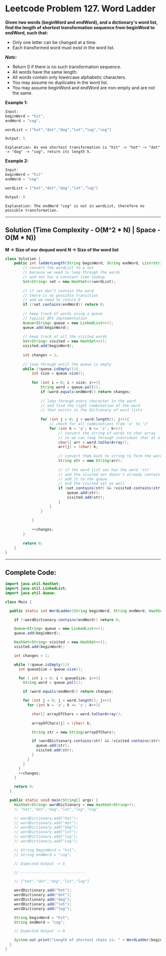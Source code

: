 # Leetcode Problem 127. Word Ladder

**Given two words (beginWord and endWord), and a dictionary's word list, find the length of shortest transformation sequence from beginWord to endWord, such that:**

- Only one letter can be changed at a time.
- Each transformed word must exist in the word list.

***Note:***

- Return 0 if there is no such transformation sequence.
- All words have the same length.
- All words contain only lowercase alphabetic characters.
- You may assume no duplicates in the word list.
- You may assume beginWord and endWord are non-empty and are not the same.

**Example 1:**

```java
Input:
beginWord = "hit",
endWord = "cog",

wordList = ["hot","dot","dog","lot","log","cog"]

Output: 5
```

`Explanation: As one shortest transformation is "hit" -> "hot" -> "dot" -> "dog" -> "cog", return its length 5.`

**Example 2:**

```java
Input:
beginWord = "hit"
endWord = "cog"

wordList = ["hot","dot","dog","lot","log"]

Output: 0
```

`Explanation: The endWord "cog" is not in wordList, therefore no possible transformation.`

---

## Solution (Time Complexity - O(M^2 * N)  | Space - O(M * N))

**M -> Size of our dequed word**
**N -> Size of the word list**

```java
class Solution {
    public int ladderLength(String beginWord, String endWord, List<String> wordList) {
        // convert the wordList to a set
        // because we need to loop through the words
        // and set has a constant time lookup
        Set<String> set = new HashSet<>(wordList);
        
        // if set don't contain the word 
        // there is no possible transition
        // and we need to return 0
        if (!set.contains(endWord)) return 0;
        
        // keep track of words using a queue
        // typical BFS implementation
        Queue<String> queue = new LinkedList<>();
        queue.add(beginWord);
        
        // keep track of all the visited words
        Set<String> visited = new HashSet<>();
        visited.add(beginWord);
        
        int changes = 1;
        
        // loop through until the queue is empty
        while (!queue.isEmpty()){
            int size = queue.size();
            
            for (int i = 0; i < size; i++){
                String word = queue.poll();
                if (word.equals(endWord)) return changes;
                
                // loop through every character in the word
                // and find the right combination of the word 
                // that exists in the dictionary of word lists
                
                for (int j = 0; j < word.length(); j++){
                    // check for all combinations from 'a' to 'z'
                    for (int k = 'a'; k <= 'z'; k++){
                        // convert the string of words to char array
                        // so we can loop through individual char at a time and modify them
                        char[] arr = word.toCharArray();
                        arr[j] = (char) k;
                        
                        // convert them back to string to form the word
                        String str = new String(arr);
                        
                        // if the word list set has the word 'str' 
                        // and the visited set doesn't already contain the word 'str'
                        // add it to the queue
                        // and the visited set as well
                        if (set.contains(str) && !visited.contains(str)){
                            queue.add(str);
                            visited.add(str);
                        }
                    }
                }
                
            }
            
            ++changes;
        }
        
        return 0;
    }
}
```

---

## Complete Code:

```java
import java.util.HashSet;
import java.util.LinkedList;
import java.util.Queue;

class Main {

  public static int WordLadder(String beginWord, String endWord, HashSet<String> wordDictionary){

    if (!wordDictionary.contains(endWord)) return 0;

    Queue<String> queue = new LinkedList<>();
    queue.add(beginWord);

    HashSet<String> visited = new HashSet<>();
    visited.add(beginWord);

    int changes = 1;

    while (!queue.isEmpty()){
      int queueSize = queue.size();

      for ( int i = 0; i < queueSize; i++){
        String word = queue.poll();

        if (word.equals(endWord)) return changes;

        for (int j = 0; j < word.length(); j++){
          for (int k = 'a'; k <= 'z'; k++){

            char[] arrayOfChars = word.toCharArray();
            
            arrayOfChars[j] = (char) k;

            String str = new String(arrayOfChars);

            if (wordDictionary.contains(str) && !visited.contains(str)){
              queue.add(str);
              visited.add(str);
            }
          }
        }
      }
      ++changes;
    }

    return 0;
  }

  public static void main(String[] args) {
    HashSet<String> wordDictionary = new HashSet<String>();
    // "hot","dot","dog","lot","log","cog"

    // wordDictionary.add("hot");
    // wordDictionary.add("dot");
    // wordDictionary.add("dog");
    // wordDictionary.add("lot");
    // wordDictionary.add("log");
    // wordDictionary.add("cog");

    // String beginWord = "hit";
    // String endWord = "cog";

    // Expected Output -> 5

    // -----------------------------

    // ["hot","dot","dog","lot","log"]

    wordDictionary.add("hot");
    wordDictionary.add("dot");
    wordDictionary.add("dog");
    wordDictionary.add("lot");
    wordDictionary.add("log");

    String beginWord = "hit";
    String endWord = "cog";

    // Expected Output -> 0

    System.out.print("Length of shortest chain is: " + WordLadder(beginWord, endWord, wordDictionary)); 
  }
}
```
